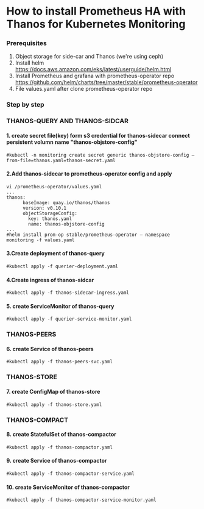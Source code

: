 # How to install Prometheus HA with Thanos for Kubernetes Monitoring
### Prerequisites
1. Object storage for side-car and Thanos (we're using ceph)
2. Install helm https://docs.aws.amazon.com/eks/latest/userguide/helm.html
3. Install Prometheus and grafana with prometheus-operator repo https://github.com/helm/charts/tree/master/stable/prometheus-operator
4. File values.yaml after clone prometheus-operator repo

### Step by step
### THANOS-QUERY AND THANOS-SIDCAR
#### 1. create secret file(key) form s3 credential for thanos-sidecar connect persistent volumn name "thanos-objstore-config"
```
#kubectl -n monitoring create secret generic thanos-objstore-config –from-file=thanos.yaml=thanos-secret.yaml
```
#### 2.Add thanos-sidecar to prometheus-operator config and apply
```
vi /prometheus-operator/values.yaml
...
thanos:
      baseImage: quay.io/thanos/thanos
      version: v0.10.1
      objectStorageConfig:
        key: thanos.yaml
        name: thanos-objstore-config
...
#helm install prom-op stable/prometheus-operator — namespace monitoring -f values.yaml
```
#### 3.Create deployment of thanos-query
```
#kubectl apply -f querier-deployment.yaml
```
#### 4.Create ingress of thanos-sidcar
```
#kubectl apply -f thanos-sidecar-ingress.yaml
```
#### 5. create ServiceMonitor of thanos-query
```
#kubectl apply -f querier-service-monitor.yaml
```
### THANOS-PEERS
#### 6. create Service of thanos-peers
```
#kubectl apply -f thanos-peers-svc.yaml
```
### THANOS-STORE
#### 7. create ConfigMap of thanos-store
```
#kubectl apply -f thanos-store.yaml
```
### THANOS-COMPACT
#### 8. create StatefulSet of thanos-compactor
```
#kubectl apply -f thanos-compactor.yaml
```

#### 9. create Service of thanos-compactor
```
#kubectl apply -f thanos-compactor-service.yaml
```

#### 10. create ServiceMonitor of thanos-compactor
```
#kubectl apply -f thanos-compactor-service-monitor.yaml
```